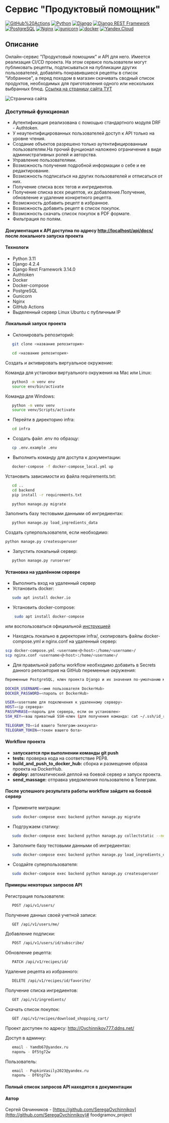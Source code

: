 # Cервис "Продуктовый помощник"  

[![GitHub%20Actions](https://img.shields.io/badge/-GitHub%20Actions-464646?style=flat-square&logo=GitHub%20actions)](https://github.com/features/actions)
[![Python](https://img.shields.io/badge/-Python-464646?style=flat-square&logo=Python)](https://www.python.org/)
[![Django](https://img.shields.io/badge/-Django-464646?style=flat-square&logo=Django)](https://www.djangoproject.com/)
[![Django REST Framework](https://img.shields.io/badge/-Django%20REST%20Framework-464646?style=flat-square&logo=Django%20REST%20Framework)](https://www.django-rest-framework.org/)
[![PostgreSQL](https://img.shields.io/badge/-PostgreSQL-464646?style=flat-square&logo=PostgreSQL)](https://www.postgresql.org/)
[![Nginx](https://img.shields.io/badge/-NGINX-464646?style=flat-square&logo=NGINX)](https://nginx.org/ru/)
[![gunicorn](https://img.shields.io/badge/-gunicorn-464646?style=flat-square&logo=gunicorn)](https://gunicorn.org/)
[![docker](https://img.shields.io/badge/-Docker-464646?style=flat-square&logo=docker)](https://www.docker.com/)
[![Yandex.Cloud](https://img.shields.io/badge/-Yandex.Cloud-464646?style=flat-square&logo=Yandex.Cloud)](https://cloud.yandex.ru/)

## Описание

Онлайн-сервис "Продуктовый помощник" и API для него. Имеется реализация CI/CD проекта. На этом сервисе пользователи могут публиковать рецепты, подписываться на публикации других пользователей, добавлять понравившиеся рецепты в список "Избранное", а перед походом в магазин скачивать сводный список продуктов, необходимых для приготовления одного или нескольких выбранных блюд.
[Ссылка на страницу сайта ТУТ](https://ovchinnikov777.ddns.net/signin)

![Страничка сайта](https://github.com/SeregaOvchinnikov/SeregaOvchinnikov/blob/main/assets/what_it_looks.png)

### Доступный функционал

- Аутентификация реализована с помощью стандартного модуля DRF - Authtoken.
- У неаутентифицированных пользователей доступ к API только на уровне чтения.
- Создание объектов разрешено только аутентифицированным пользователям.На прочий фунционал наложено ограничение в виде административных ролей и авторства.
- Управление пользователями.
- Возможность получения подробной информации о себе и ее редактирование.
- Возможность подписаться на других пользователей и отписаться от них.
- Получение списка всех тегов и ингредиентов.
- Получение списка всех рецептов, их добавление.Получение, обновление и удаление конкретного рецепта.
- Возможность добавить рецепт в избранное.
- Возможность добавить рецепт в список покупок.
- Возможность скачать список покупок в PDF формате.
- Фильтрация по полям.

#### Документация к API доступна по адресу <http://localhost/api/docs/> после локального запуска проекта

#### Технологи

- Python 3.11
- Django 4.2.4
- Django Rest Framework 3.14.0
- Authtoken
- Docker
- Docker-compose
- PostgreSQL
- Gunicorn
- Nginx
- GitHub Actions
- Выделенный сервер Linux Ubuntu с публичным IP

#### Локальный запуск проекта

- Склонировать репозиторий:

```bash
   git clone <название репозитория>
```

```bash
   cd <название репозитория> 
```

Cоздать и активировать виртуальное окружение:

Команда для установки виртуального окружения на Mac или Linux:

```bash
   python3 -m venv env
   source env/bin/activate
```

Команда для Windows:

```bash
   python -m venv venv
   source venv/Scripts/activate
```

- Перейти в директорию infra:

```bash
   cd infra
```

- Создать файл .env по образцу:

```bash
   cp .env.example .env
```

- Выполнить команду для доступа к документации:

```bash
   docker-compose -f docker-compose_local.yml up 
```

Установить зависимости из файла requirements.txt:

```bash
   cd ..
   cd backend
   pip install -r requirements.txt
```

```bash
   python manage.py migrate
```

Заполнить базу тестовыми данными об ингредиентах:

```bash
   python manage.py load_ingredients_data
```

Создать суперпользователя, если необходимо:

```bash
python manage.py createsuperuser
```

- Запустить локальный сервер:

```bash
   python manage.py runserver
```

#### Установка на удалённом сервере

- Выполнить вход на удаленный сервер
- Установить docker:

```bash
   sudo apt install docker.io
   ```

- Установить docker-compose:

``` bash
    sudo apt install docker-compose     
```

или воспользоваться официальной [инструкцией](https://docs.docker.com/compose/install/)

- Находясь локально в директории infra/, скопировать файлы docker-compose.yml и nginx.conf на удаленный сервер:

```bash
scp docker-compose.yml <username>@<host>:/home/<username>/
scp nginx.conf <username>@<host>:/home/<username>/
```

- Для правильной работы workflow необходимо добавить в Secrets данного репозитория на GitHub переменные окружения:

```bash
Переменные PostgreSQL, ключ проекта Django и их значения по-умолчанию можно взять из файла .env.example, затем установить свои.

DOCKER_USERNAME=<имя пользователя DockerHub>
DOCKER_PASSWORD=<пароль от DockerHub>

USER=<username для подключения к удаленному серверу>
HOST=<ip сервера>
PASSPHRASE=<пароль для сервера, если он установлен>
SSH_KEY=<ваш приватный SSH-ключ (для получения команда: cat ~/.ssh/id_rsa)>

TELEGRAM_TO=<id вашего Телеграм-аккаунта>
TELEGRAM_TOKEN=<токен вашего бота>
```

#### Workflow проекта

- **запускается при выполнении команды git push**
- **tests:** проверка кода на соответствие PEP8.
- **build_and_push_to_docker_hub:** сборка и размещение образа проекта на DockerHub.
- **deploy:** автоматический деплой на боевой сервер и запуск проекта.
- **send_massage:** отправка уведомления пользователю в Телеграм.

#### После успешного результата работы workflow зайдите на боевой сервер

- Примените миграции:

```bash
   sudo docker-compose exec backend python manage.py migrate
```

- Подгружаем статику:

```bash
   sudo docker-compose exec backend python manage.py collectstatic --no-input
```

- Заполните базу тестовыми данными об ингредиентах:

```bash
   sudo docker-compose exec backend python manage.py load_ingredients_data
```

- Создайте суперпользователя:

```bash
   sudo docker-compose exec backend python manage.py createsuperuser
```

#### Примеры некоторых запросов API

Регистрация пользователя:

```bash
   POST /api/v1/users/
```

Получение данных своей учетной записи:

```bash
   GET /api/v1/users/me/ 
```

Добавление подписки:

```bash
   POST /api/v1/users/id/subscribe/
```

Обновление рецепта:
  
```bash
   PATCH /api/v1/recipes/id/
```

Удаление рецепта из избранного:

```bash
   DELETE /api/v1/recipes/id/favorite/
```

Получение списка ингредиентов:

```bash
   GET /api/v1/ingredients/
```

Скачать список покупок:

```bash
   GET /api/v1/recipes/download_shopping_cart/
```

Проект доступен по адресу: <http://Ovchinnikov777.ddns.net/>

Доступ в админку:

```bash
   email - Yamdb67@yandex.ru
   пароль - Df5tg72w
```

Пользователь:

```bash
   email - PupkinVasily2023@yandex.ru
   пароль - Df6tg72w
```

#### Полный список запросов API находятся в документации

#### Автор

Сергей Овчинников - [https://github.com/SeregaOvchinnikov](http://github.com/SeregaOvchinnikov)# foodgramov_project
